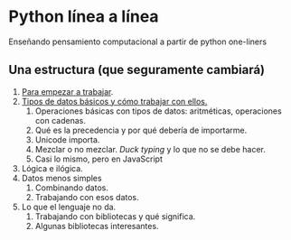 # Python línea a línea

Enseñando pensamiento computacional a partir de python one-liners

## Una estructura (que seguramente cambiará)

1. [Para empezar a trabajar](txt/01.empezar.md).
1. [Tipos de datos básicos y cómo trabajar con ellos.](txt/02.datos.md)
   1. Operaciones básicas con tipos de datos: aritméticas, operaciones
   con cadenas.
   1. Qué es la precedencia y por qué debería de importarme.
   2. Unicode importa.
   3. Mezclar o no mezclar. *Duck typing* y lo que no se debe hacer. 
   3. Casi lo mismo, pero en JavaScript
5. Lógica e ilógica.
6. Datos menos simples
   1. Combinando datos.
   2. Trabajando con esos datos.
4. Lo que el lenguaje no da.
   1. Trabajando con bibliotecas y qué significa.
   2. Algunas bibliotecas interesantes.

